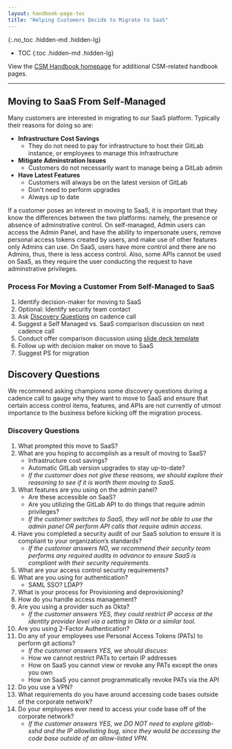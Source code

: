 ```yaml
---
layout: handbook-page-toc
title: "Helping Customers Decide to Migrate to SaaS"
---
```

 {:.no_toc .hidden-md .hidden-lg}

- TOC
{:toc .hidden-md .hidden-lg}

View the [CSM Handbook homepage](/handbook/customer-success/tam/) for additional CSM-related handbook pages.

---

## Moving to SaaS From Self-Managed
Many customers are interested in migrating to our SaaS platform. Typically their reasons for doing so are:

- **Infrastructure Cost Savings**
   - They do not need to pay for infrastructure to host their GitLab instance, or employees to manage this infrastructure
- **Mitigate Adminstration Issues** 
   - Customers do not necessarily want to manage being a GitLab admin
- **Have Latest Features**
   - Customers will always be on the latest version of GitLab
   - Don't need to perform upgrades
   - Always up to date

If a customer poses an interest in moving to SaaS, it is important that they know the differences between the two platforms: namely, the presence or absence of adminstrative control. On self-managed, Admin users can access the Admin Panel, and have the ability to impersonate users, remove personal access tokens created by users, and make use of other features only Admins can use. On SaaS, users have more control and there are no Admins, thus, there is less access control. Also, some APIs cannot be used on SaaS, as they require the user conducting the request to have adminstrative privileges.

### Process For Moving a Customer From Self-Managed to SaaS

1. Identify decision-maker for moving to SaaS
1. Optional: Identify security team contact
1. Ask [Discovery Questions](https://about.gitlab.com/handbook/customer-success/tam/risk-mitigation/self-managed-vs-saas/#discovery-questions) on cadence call
1. Suggest a Self Managed vs. SaaS comparison discussion on next cadence call
1. Conduct offer comparison discussion using [slide deck template](https://docs.google.com/presentation/d/1mNCUCNgtxwXsINjpHxYK32os9D6JLJ9oGIuISCANPtY/edit?usp=sharing)
1. Follow up with decision maker on move to SaaS
1. Suggest PS for migration

## Discovery Questions
We recommend asking champions some discovery questions during a cadence call to gauge why they want to move to SaaS and ensure that certain access control items, features, and APIs are not currently of utmost importance to the business before kicking off the migration process.

### Discovery Questions

1. What prompted this move to SaaS?
1. What are you hoping to accomplish as a result of moving to SaaS?
   - Infrastructure cost savings?
   - Automatic GitLab version upgrades to stay up-to-date?
   - _If the customer does not give these reasons, we should explore their reasoning to see if it is worth them moving to SaaS._
1. What features are you using on the admin panel?
   - Are these accessible on SaaS?
   - Are you utilizing the GitLab API to do things that require admin privileges?
   - _If the customer switches to SaaS, they will not be able to use the admin panel OR perform API calls that require admin access._
1. Have you completed a security audit of our SaaS solution to ensure it is compliant to your organization’s standards?
   - _If the customer answers NO, we recommend their security team performs any required audits in advance to ensure SaaS is compliant with their security requirements._
1. What are your access control security requirements?
1. What are you using for authentication?
   - SAML SSO? LDAP?
1. What is your process for Provisioning and deprovisioning?
1. How do you handle access management?
1. Are you using a provider such as Okta?
   - _If the customer answers YES, they could restrict IP access at the identity provider level via a setting in Okta or a similar tool._
1. Are you using 2-Factor Authentication?
1. Do any of your employees use Personal Access Tokens (PATs) to perform git actions?
   - _If the customer answers YES, we should discuss:_
   - How we cannot restrict PATs to certain IP addresses
   - How on SaaS you cannot view or revoke any PATs except the ones you own
   - How on SaaS you cannot programmatically revoke PATs via the API
1. Do you use a VPN?
1. What requirements do you have around accessing code bases outside of the corporate network?
1. Do your employees ever need to access your code base off of the corporate network?
   - _If the customer answers YES, we DO NOT need to explore gitlab-sshd and the IP allowlisting bug, since they would be accessing the code base outside of an allow-listed VPN._
